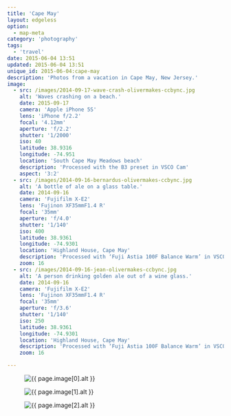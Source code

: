 ```yaml
---
title: 'Cape May'
layout: edgeless
option:
  - map-meta
category: 'photography'
tags:
  - 'travel'
date: 2015-06-04 13:51
updated: 2015-06-04 13:51
unique_id: 2015-06-04:cape-may
description: 'Photos from a vacation in Cape May, New Jersey.'
image:
  - src: /images/2014-09-17-wave-crash-olivermakes-ccbync.jpg
    alt: 'Waves crashing on a beach.'
    date: 2015-09-17
    camera: 'Apple iPhone 5S'
    lens: 'iPhone f/2.2'
    focal: '4.12mm'
    aperture: 'f/2.2'
    shutter: '1/2000'
    iso: 40
    latitude: 38.9316
    longitude: -74.951
    location: 'South Cape May Meadows beach'
    description: 'Processed with the B3 preset in VSCO Cam'
    aspect: '3:2'
  - src: /images/2014-09-16-bernardus-olivermakes-ccbync.jpg
    alt: 'A bottle of ale on a glass table.'
    date: 2014-09-16
    camera: 'Fujifilm X-E2'
    lens: 'Fujinon XF35mmF1.4 R'
    focal: '35mm'
    aperture: 'f/4.0'
    shutter: '1/140'
    iso: 400
    latitude: 38.9361
    longitude: -74.9301
    location: 'Highland House, Cape May'
    description: 'Processed with ‘Fuji Astia 100F Balance Warm’ in VSCO Film'
    zoom: 16
  - src: /images/2014-09-16-jean-olivermakes-ccbync.jpg
    alt: 'A person drinking golden ale out of a wine glass.'
    date: 2014-09-16
    camera: 'Fujifilm X-E2'
    lens: 'Fujinon XF35mmF1.4 R'
    focal: '35mm'
    aperture: 'f/3.6'
    shutter: '1/140'
    iso: 250
    latitude: 38.9361
    longitude: -74.9301
    location: 'Highland House, Cape May'
    description: 'Processed with ‘Fuji Astia 100F Balance Warm’ in VSCO Film'
    zoom: 16

---
```


<figure class="image--wide">
  <img
    src="{{ page.image[0].src | imgix_url: w: 720, q: 50 }}"
    sizes="{{ site.sizes }}"
    srcset="{% for source in site.srcset %}{{ page.image[0].src | imgix_url: w: site.srcset[forloop.index0], q: 70 }} {{ site.srcset[forloop.index0] }}w{% if forloop.last == false %}, {% endif %}{% endfor %}"
    alt="{{ page.image[0].alt }}">
</figure>

<figure class="image--wide">
  <img
    src="{{ page.image[1].src | imgix_url: w: 720, q: 50 }}"
    sizes="{{ site.sizes }}"
    srcset="{% for source in site.srcset %}{{ page.image[1].src | imgix_url: w: site.srcset[forloop.index0], q: 70 }} {{ site.srcset[forloop.index0] }}w{% if forloop.last == false %}, {% endif %}{% endfor %}"
    alt="{{ page.image[1].alt }}">
</figure>

<figure class="image--wide">
  <img
    src="{{ page.image[2].src | imgix_url: w: 720, q: 50 }}"
    sizes="{{ site.sizes }}"
    srcset="{% for source in site.srcset %}{{ page.image[2].src | imgix_url: w: site.srcset[forloop.index0], q: 70 }} {{ site.srcset[forloop.index0] }}w{% if forloop.last == false %}, {% endif %}{% endfor %}"
    alt="{{ page.image[2].alt }}">
</figure>
